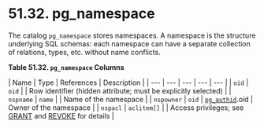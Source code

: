 # 51.32. pg\_namespace

The catalog `pg_namespace` stores namespaces. A namespace is the structure underlying SQL schemas: each namespace can have a separate collection of relations, types, etc. without name conflicts.

**Table 51.32. `pg_namespace` Columns**

| Name | Type | References | Description |
| --- | --- | --- | --- | --- |
| `oid` | `oid` |   | Row identifier \(hidden attribute; must be explicitly selected\) |
| `nspname` | `name` |   | Name of the namespace |
| `nspowner` | `oid` | [`pg_authid`](https://www.postgresql.org/docs/10/static/catalog-pg-authid.html).oid | Owner of the namespace |
| `nspacl` | `aclitem[]` |   | Access privileges; see [GRANT](https://www.postgresql.org/docs/10/static/sql-grant.html) and [REVOKE](https://www.postgresql.org/docs/10/static/sql-revoke.html) for details |

